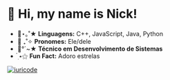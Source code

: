 <h1>👋 Hi, my name is Nick!</h1>
<ul>
  <li>🥝⋆｡˚★ <strong>Linguagens:</strong> C++, JavaScript, Java, Python</li>
  <li>🌱 ₊˚✧ <strong>Pronomes:</strong> Ele/dele</li>
  <li>🍵°`~★ <strong>Técnico em Desenvolvimento de Sistemas</strong></li>
  <li>๋࣭ ⭑⚝ <strong>Fun Fact:</strong> Adoro estrelas</li>
</ul>
</ul>


[![iuricode](https://github-readme-stats.vercel.app/api/top-langs/?username=nickstarss&hide=html&layout=compact&theme=tokyonight)](https://github.com/anuraghazra/github-readme-stats)

<!--

Here are some ideas to get you started:

- 🔭 I’m currently working on ...
- 🌱 I’m currently learning ...
- 👯 I’m looking to collaborate on ...
- 🤔 I’m looking for help with ...
- 💬 Ask me about ...
- 📫 How to reach me: ...
- 😄 Pronouns: ...
- ⚡ Fun fact: ...
-->
